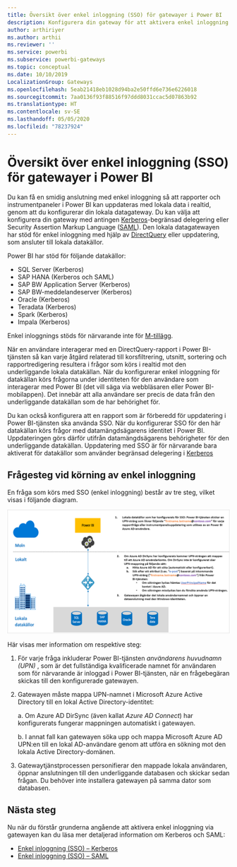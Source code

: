 ```yaml
---
title: Översikt över enkel inloggning (SSO) för gatewayer i Power BI
description: Konfigurera din gateway för att aktivera enkel inloggning (SSO) från Power BI till lokala datakällor.
author: arthiriyer
ms.author: arthii
ms.reviewer: ''
ms.service: powerbi
ms.subservice: powerbi-gateways
ms.topic: conceptual
ms.date: 10/10/2019
LocalizationGroup: Gateways
ms.openlocfilehash: 5eab21418eb1028d94ba2e50ffd6e736e6226018
ms.sourcegitcommit: 7aa0136f93f88516f97ddd8031ccac5d07863b92
ms.translationtype: HT
ms.contentlocale: sv-SE
ms.lasthandoff: 05/05/2020
ms.locfileid: "78237924"
---
```

# <a name="overview-of-single-sign-on-sso-for-gateways-in-power-bi"></a>Översikt över enkel inloggning (SSO) för gatewayer i Power BI

Du kan få en smidig anslutning med enkel inloggning så att rapporter och instrumentpaneler i Power BI kan uppdateras med lokala data i realtid, genom att du konfigurerar din lokala datagateway. Du kan välja att konfigurera din gateway med antingen [Kerberos](service-gateway-sso-kerberos.md)-begränsad delegering eller Security Assertion Markup Language ([SAML](service-gateway-sso-saml.md)). Den lokala datagatewayen har stöd för enkel inloggning med hjälp av [DirectQuery](desktop-directquery-about.md) eller uppdatering, som ansluter till lokala datakällor. 

Power BI har stöd för följande datakällor:

* SQL Server (Kerberos)
* SAP HANA (Kerberos och SAML)
* SAP BW Application Server (Kerberos)
* SAP BW-meddelandeserver (Kerberos) 
* Oracle (Kerberos) 
* Teradata (Kerberos)
* Spark (Kerberos)
* Impala (Kerberos)

Enkel inloggnings stöds för närvarande inte för [M-tillägg](https://github.com/microsoft/DataConnectors/blob/master/docs/m-extensions.md).

När en användare interagerar med en DirectQuery-rapport i Power BI-tjänsten så kan varje åtgärd relaterad till korsfiltrering, utsnitt, sortering och rapportredigering resultera i frågor som körs i realtid mot den underliggande lokala datakällan. När du konfigurerar enkel inloggning för datakällan körs frågorna under identiteten för den användare som interagerar med Power BI (det vill säga via webbläsaren eller Power BI-mobilappen). Det innebär att alla användare ser precis de data från den underliggande datakällan som de har behörighet för. 

Du kan också konfigurera att en rapport som är förberedd för uppdatering i Power BI-tjänsten ska använda SSO. När du konfigurerar SSO för den här datakällan körs frågor med datamängdsägarens identitet i Power BI. Uppdateringen görs därför utifrån datamängdsägarens behörigheter för den underliggande datakällan. Uppdatering med SSO är för närvarande bara aktiverat för datakällor som använder begränsad delegering i [Kerberos](service-gateway-sso-kerberos.md) 

## <a name="query-steps-when-running-sso"></a>Frågesteg vid körning av enkel inloggning

En fråga som körs med SSO (enkel inloggning) består av tre steg, vilket visas i följande diagram.

![Frågesteg med enkel inloggning](media/service-gateway-sso-overview/sso-query-steps.png)

Här visas mer information om respektive steg:

1. För varje fråga inkluderar Power BI-tjänsten *användarens huvudnamn (UPN)* , som är det fullständiga kvalificerade namnet för användaren som för närvarande är inloggad i Power BI-tjänsten, när en frågebegäran skickas till den konfigurerade gatewayen.

2. Gatewayen måste mappa UPN-namnet i Microsoft Azure Active Directory till en lokal Active Directory-identitet:

   a. Om Azure AD DirSync (även kallat *Azure AD Connect*) har konfigurerats fungerar mappningen automatiskt i gatewayen.

   b.  I annat fall kan gatewayen söka upp och mappa Microsoft Azure AD UPN:en till en lokal AD-användare genom att utföra en sökning mot den lokala Active Directory-domänen.

3. Gatewaytjänstprocessen personifierar den mappade lokala användaren, öppnar anslutningen till den underliggande databasen och skickar sedan frågan. Du behöver inte installera gatewayen på samma dator som databasen.

## <a name="next-steps"></a>Nästa steg

Nu när du förstår grunderna angående att aktivera enkel inloggning via gatewayen kan du läsa mer detaljerad information om Kerberos och SAML:

* [Enkel inloggning (SSO) – Kerberos](service-gateway-sso-kerberos.md)
* [Enkel inloggning (SSO) – SAML](service-gateway-sso-saml.md)
